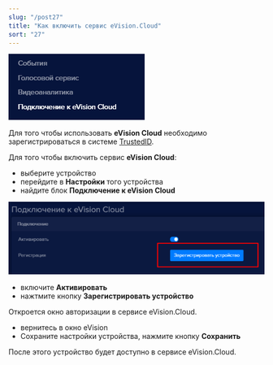 ```yaml
---
slug: "/post27"
title: "Как включить сервис eVision.Cloud"
sort: "27"
---
```


![](images/Aspose.Words.374291bc-21e0-4dc1-8208-7b6db552d3f3.177.png)

Для того чтобы использовать **eVision Cloud**  необходимо зарегистрироваться в системе [TrustedID](https://trusted.plus/id/).

Для того чтобы включить сервис **eVision Cloud**: 

- выберите устройство
- перейдите в **Настройки** того устройства
- найдите блок **Подключение к eVision Cloud**

![](images/Aspose.Words.374291bc-21e0-4dc1-8208-7b6db552d3f3.178.png)

- включите **Активировать** 
- нажтмите кнопку **Зарегистрировать устройство**

Откроется окно авторизации в сервисе eVision.Cloud. 

- вернитесь в окно eVision
- Сохраните настройки устройства, нажмите кнопку **Сохранить**

После этого устройство будет доступно в сервисе eVision.Cloud.